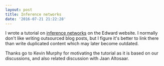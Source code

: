 ```yaml
---
layout: post
title: Inference networks
date: '2016-07-21 21:22:28'
---
```


I wrote a tutorial on [inference networks](http://edwardlib.org/tut_inference_networks) on the Edward website. I normally don't like writing outsourced blog posts, but I figure it's better to link there than write duplicated content which may later become outdated.

Thanks go to Kevin Murphy for motivating the tutorial as it is based on our discussions, and also related discussion with Jaan Altosaar.